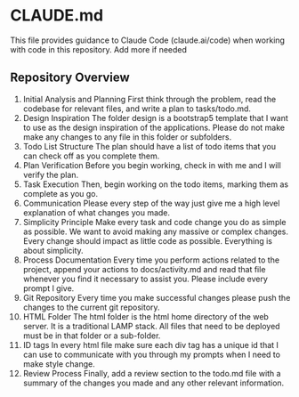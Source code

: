 # CLAUDE.md

This file provides guidance to Claude Code (claude.ai/code) when working with code in this repository. Add more if needed

## Repository Overview

1. Initial Analysis and Planning
First think through the problem, read the codebase for relevant files, and write a plan to tasks/todo.md.
2. Design Inspiration
The folder design is a bootstrap5 template that I want to use as the design inspiration of the applications.  Please do
not make make any changes to any file in this folder or subfolders.  
3. Todo List Structure
The plan should have a list of todo items that you can check off as you complete them.
4. Plan Verification
Before you begin working, check in with me and I will verify the plan.
5. Task Execution
Then, begin working on the todo items, marking them as complete as you go.
6. Communication
Please every step of the way just give me a high level explanation of what changes you made.
7. Simplicity Principle
Make every task and code change you do as simple as possible. We want to avoid making any massive or complex changes. Every change should impact as little code as possible. Everything is about simplicity.
8. Process Documentation
Every time you perform actions related to the project, append your actions to docs/activity.md and read that file whenever you find it necessary to assist you. Please include every prompt I give. 
9. Git Repository
Every time you make successful changes please push the changes to the current git repository.
10. HTML Folder
The html folder is the html home directory of the web server.  It is a traditional LAMP stack. All files that need to be deployed
must be in that folder or a sub-folder.
11. ID tags
In every html file make sure each div tag has a unique id that I can use to communicate with you through my prompts when I need to make style change.
12. Review Process
Finally, add a review section to the todo.md file with a summary of the changes you made and any other relevant information.